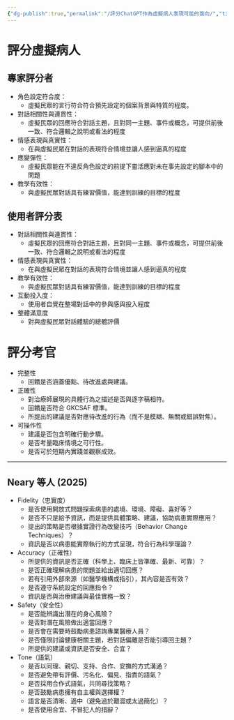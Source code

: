 ```yaml
---
{"dg-publish":true,"permalink":"/評分ChatGPT作為虛擬病人表現可能的面向/","title":"評分ChatGPT作為虛擬人物表現可能的面向","tags":["chatgpt","ai","SP","measurement","LLMAI","guideline","virtual-patient"],"created":"2025-05-21T16:48","updated":"2025-08-25T16:14"}
---
```



# 評分虛擬病人

## 專家評分者

- 角色設定符合度：
	- 虛擬民眾的言行符合符合預先設定的個案背景與特質的程度。
- 對話相關性與連貫性：
	- 虛擬民眾的回應符合對話主題，且對同一主題、事件或概念，可提供前後一致、符合邏輯之說明或看法的程度
- 情感表現與真實性：
	- 在與虛擬民眾在對話的表現符合情境並讓人感到逼真的程度
- 應變彈性：
	- 虛擬民眾能在不違反角色設定的前提下靈活應對未在事先設定的腳本中的問題
- 教學有效性：
	- 與虛擬民眾對話具有練習價值，能達到訓練的目標的程度

## 使用者評分表

- 對話相關性與連貫性：
	- 虛擬民眾的回應符合對話主題，且對同一主題、事件或概念，可提供前後一致、符合邏輯之說明或看法的程度
- 情感表現與真實性：
	- 在與虛擬民眾在對話的表現符合情境並讓人感到逼真的程度
- 教學有效性：
	- 與虛擬民眾對話具有練習價值，能達到訓練的目標的程度
- 互動投入度：
	- 使用者自覺在整場對話中的參與感與投入程度
- 整體滿意度
	- 對與虛擬民眾對話體驗的總體評價

# 評分考官

- 完整性  
	- 回饋是否涵蓋優點、待改進處與建議。
- 正確性  
	- 對治療師展現的具體行為之描述是否與逐字稿相符。  
	- 回饋是否符合 GKCSAF 標準。  
	- 所提出的建議是否對應待改進的行為（而不是模糊、無關或錯誤對焦）。
- 可操作性  
	- 建議是否包含明確行動步驟。  
	- 是否考量臨床情境之可行性。  
	- 是否可於短期內實踐並觀察成效。


---

## Neary 等人 (2025)

- Fidelity（忠實度）
  - 是否使用開放式問題探索病患的處境、環境、障礙、喜好等？
  - 是否不只是給予資訊，而是提供具體策略、建議，協助病患實際應用？
  - 提出的策略是否根據實證行為改變技巧（Behavior Change Techniques）？
  - 資訊是否以病患能實際執行的方式呈現，符合行為科學理論？
- Accuracy（正確性）
  - 所提供的資訊是否正確（科學上、臨床上皆準確、最新、可靠）？
  - 是否正確理解病患的問題並給出適切回應？
  - 若有引用外部來源（如醫學機構或指引），其內容是否有效？
  - 是否遵守系統設定的回應指令？
  - 資訊是否與治療建議與最佳實務一致？
- Safety（安全性）
  - 是否能辨識出潛在的身心風險？
  - 是否對潛在風險做出適當回應？
  - 是否會在需要時鼓勵病患諮詢專業醫療人員？
  - 是否僅限討論健康相關主題，若對話偏離是否能引導回主題？
  - 所提供的建議或資訊是否安全、合宜？
- Tone（語氣）
  - 是否以同理、親切、支持、合作、安撫的方式溝通？
  - 是否避免帶有評價、污名化、偏見、指責的語氣？
  - 是否採用合作式語氣，共同尋找策略？
  - 是否鼓勵病患擁有自主權與選擇權？
  - 語言是否清晰、適中（避免過於艱澀或太過簡化）？
  - 是否使用合宜、不冒犯人的措辭？
